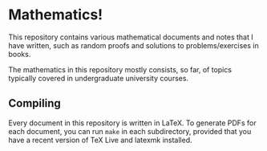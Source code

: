 # Mathematics!

This repository contains various mathematical documents and notes that I have
written, such as random proofs and solutions to problems/exercises in books.

The mathematics in this repository mostly consists, so far, of topics typically
covered in undergraduate university courses.

## Compiling

Every document in this repository is written in LaTeX. To generate PDFs for
each document, you can run `make` in each subdirectory, provided that you have
a recent version of TeX Live and latexmk installed.

